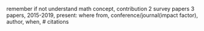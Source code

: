 remember if not understand math
concept, contribution
2 survey papers
3 papers, 2015-2019, present: where from, conference/journal(impact factor), author, when, # citations
